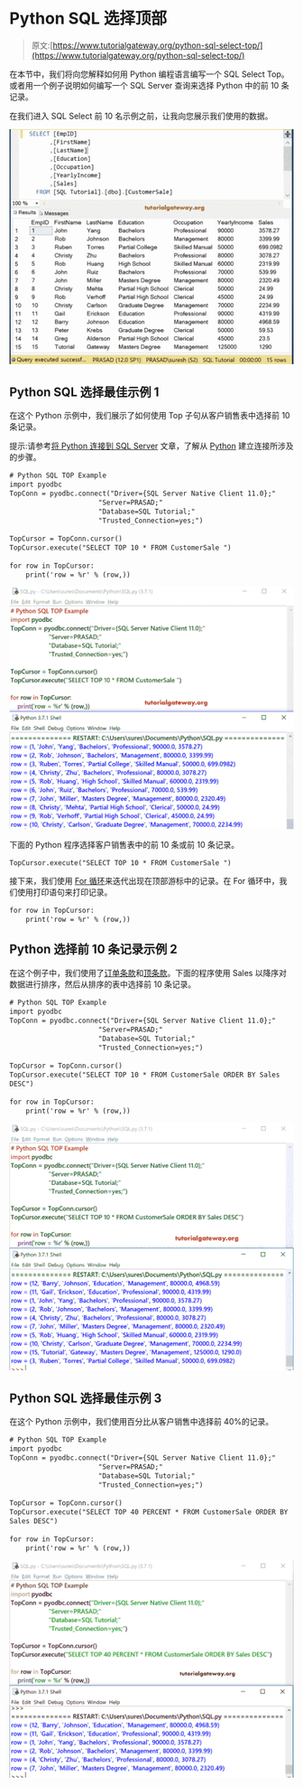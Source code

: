 # Python SQL 选择顶部

> 原文:[https://www.tutorialgateway.org/python-sql-select-top/](https://www.tutorialgateway.org/python-sql-select-top/)

在本节中，我们将向您解释如何用 Python 编程语言编写一个 SQL Select Top。或者用一个例子说明如何编写一个 SQL Server 查询来选择 Python 中的前 10 条记录。

在我们进入 SQL Select 前 10 名示例之前，让我向您展示我们使用的数据。

![Python SQL Select Top Example 1](img/597e7f7032eb6da3b946fc680699fd13.png)

## Python SQL 选择最佳示例 1

在这个 Python 示例中，我们展示了如何使用 Top 子句从客户销售表中选择前 10 条记录。

提示:请参考[将 Python 连接到 SQL Server](https://www.tutorialgateway.org/connect-python-and-sql-server/) 文章，了解从 [Python](https://www.tutorialgateway.org/python-tutorial/) 建立连接所涉及的步骤。

```
# Python SQL TOP Example
import pyodbc
TopConn = pyodbc.connect("Driver={SQL Server Native Client 11.0};"
                      "Server=PRASAD;"
                      "Database=SQL Tutorial;"
                      "Trusted_Connection=yes;")

TopCursor = TopConn.cursor()
TopCursor.execute("SELECT TOP 10 * FROM CustomerSale ")

for row in TopCursor:
    print('row = %r' % (row,))
```

![Python SQL Select Top Example 2](img/06062fdb6e902e9b439e8f84bca0c237.png)

下面的 Python 程序选择客户销售表中的前 10 条或前 10 条记录。

```
TopCursor.execute("SELECT TOP 10 * FROM CustomerSale ")
```

接下来，我们使用 [For 循环](https://www.tutorialgateway.org/python-for-loop/)来迭代出现在顶部游标中的记录。在 For 循环中，我们使用打印语句来打印记录。

```
for row in TopCursor:    
    print('row = %r' % (row,))
```

## Python 选择前 10 条记录示例 2

在这个例子中，我们使用了[订单条款](https://www.tutorialgateway.org/sql-order-by-clause/)和[顶条款](https://www.tutorialgateway.org/sql-top-clause/)。下面的程序使用 Sales 以降序对数据进行排序，然后从排序的表中选择前 10 条记录。

```
# Python SQL TOP Example
import pyodbc
TopConn = pyodbc.connect("Driver={SQL Server Native Client 11.0};"
                      "Server=PRASAD;"
                      "Database=SQL Tutorial;"
                      "Trusted_Connection=yes;")

TopCursor = TopConn.cursor()
TopCursor.execute("SELECT TOP 10 * FROM CustomerSale ORDER BY Sales DESC")

for row in TopCursor:
    print('row = %r' % (row,))
```

![Python SQL Select Top Example 3](img/306bc11ec4bce01841a646f5c0b705fb.png)

## Python SQL 选择最佳示例 3

在这个 Python 示例中，我们使用百分比从客户销售中选择前 40%的记录。

```
# Python SQL TOP Example
import pyodbc
TopConn = pyodbc.connect("Driver={SQL Server Native Client 11.0};"
                      "Server=PRASAD;"
                      "Database=SQL Tutorial;"
                      "Trusted_Connection=yes;")

TopCursor = TopConn.cursor()
TopCursor.execute("SELECT TOP 40 PERCENT * FROM CustomerSale ORDER BY Sales DESC")

for row in TopCursor:
    print('row = %r' % (row,))
```

![Python SQL Select Top Example 4](img/6d7b9662e01abf84b29bb4319acda09a.png)